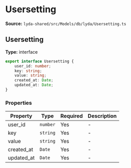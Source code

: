 # Usersetting

**Source:** `lyda-shared/src/Models/db/lyda/Usersetting.ts`

## Usersetting

**Type:** interface

```typescript
export interface Usersetting {
    user_id: number;
    key: string;
    value: string;
    created_at: Date;
    updated_at: Date;
}
```

### Properties

| Property | Type | Required | Description |
|----------|------|----------|-------------|
| user_id | `number` | Yes | - |
| key | `string` | Yes | - |
| value | `string` | Yes | - |
| created_at | `D​a​t​e` | Yes | - |
| updated_at | `D​a​t​e` | Yes | - |

